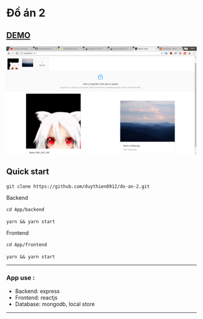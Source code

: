 # Đồ án 2

## [DEMO](https://uploadfile-duythien0914.c9users.io:8082/)

![Upload page](https://github.com/duythien0912/do-an-2/blob/master/Image/Screenshot%20from%202018-03-18%2016-47-31.png)

## Quick start
`
git clone https://github.com/duythien0912/do-an-2.git
`

Backend
```
cd App/backend

yarn && yarn start
```

Frontend
```
cd App/frontend

yarn && yarn start
```

---
### App use : 
* Backend: express
* Frontend: reactjs
* Database: mongodb, local store
---
